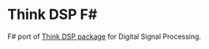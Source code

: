 # Think DSP F#

F# port of [Think DSP package](https://github.com/AllenDowney/ThinkDSP) for Digital Signal Processing.